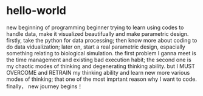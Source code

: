 # hello-world
new beginning of programming
beginner trying to learn using codes to handle data, make it visualized beautifually and make parametric design.
firstly, take the python for data processing;
then know more about coding to do data vidualization;
later on, start a real parametric design, espacially something relating to biological simulation.
the first problem I ganna meet is the time management and existing bad execution habit; 
the second one is my chaotic modes of thinking and degenerating thinking ability.
but I MUST OVERCOME and RETRAIN my thinking ability and learn new more various modes of thinking;
that one of the most imprtant reason why I want to code.
finally， new journey begins！

